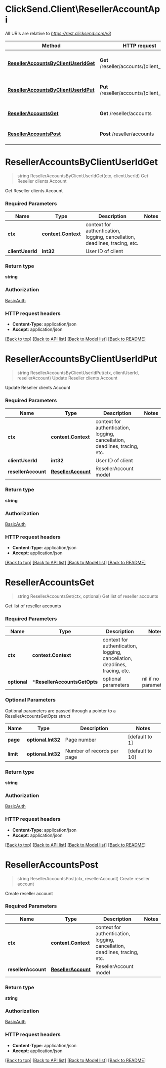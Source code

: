 # ClickSend.Client\ResellerAccountApi

All URIs are relative to *https://rest.clicksend.com/v3*

Method | HTTP request | Description
------------- | ------------- | -------------
[**ResellerAccountsByClientUserIdGet**](ResellerAccountApi.md#ResellerAccountsByClientUserIdGet) | **Get** /reseller/accounts/{client_user_id} | Get Reseller clients Account
[**ResellerAccountsByClientUserIdPut**](ResellerAccountApi.md#ResellerAccountsByClientUserIdPut) | **Put** /reseller/accounts/{client_user_id} | Update Reseller clients Account
[**ResellerAccountsGet**](ResellerAccountApi.md#ResellerAccountsGet) | **Get** /reseller/accounts | Get list of reseller accounts
[**ResellerAccountsPost**](ResellerAccountApi.md#ResellerAccountsPost) | **Post** /reseller/accounts | Create reseller account


# **ResellerAccountsByClientUserIdGet**
> string ResellerAccountsByClientUserIdGet(ctx, clientUserId)
Get Reseller clients Account

Get Reseller clients Account

### Required Parameters

Name | Type | Description  | Notes
------------- | ------------- | ------------- | -------------
 **ctx** | **context.Context** | context for authentication, logging, cancellation, deadlines, tracing, etc.
  **clientUserId** | **int32**| User ID of client | 

### Return type

**string**

### Authorization

[BasicAuth](../README.md#BasicAuth)

### HTTP request headers

 - **Content-Type**: application/json
 - **Accept**: application/json

[[Back to top]](#) [[Back to API list]](../README.md#documentation-for-api-endpoints) [[Back to Model list]](../README.md#documentation-for-models) [[Back to README]](../README.md)

# **ResellerAccountsByClientUserIdPut**
> string ResellerAccountsByClientUserIdPut(ctx, clientUserId, resellerAccount)
Update Reseller clients Account

Update Reseller clients Account

### Required Parameters

Name | Type | Description  | Notes
------------- | ------------- | ------------- | -------------
 **ctx** | **context.Context** | context for authentication, logging, cancellation, deadlines, tracing, etc.
  **clientUserId** | **int32**| User ID of client | 
  **resellerAccount** | [**ResellerAccount**](ResellerAccount.md)| ResellerAccount model | 

### Return type

**string**

### Authorization

[BasicAuth](../README.md#BasicAuth)

### HTTP request headers

 - **Content-Type**: application/json
 - **Accept**: application/json

[[Back to top]](#) [[Back to API list]](../README.md#documentation-for-api-endpoints) [[Back to Model list]](../README.md#documentation-for-models) [[Back to README]](../README.md)

# **ResellerAccountsGet**
> string ResellerAccountsGet(ctx, optional)
Get list of reseller accounts

Get list of reseller accounts

### Required Parameters

Name | Type | Description  | Notes
------------- | ------------- | ------------- | -------------
 **ctx** | **context.Context** | context for authentication, logging, cancellation, deadlines, tracing, etc.
 **optional** | ***ResellerAccountsGetOpts** | optional parameters | nil if no parameters

### Optional Parameters
Optional parameters are passed through a pointer to a ResellerAccountsGetOpts struct

Name | Type | Description  | Notes
------------- | ------------- | ------------- | -------------
 **page** | **optional.Int32**| Page number | [default to 1]
 **limit** | **optional.Int32**| Number of records per page | [default to 10]

### Return type

**string**

### Authorization

[BasicAuth](../README.md#BasicAuth)

### HTTP request headers

 - **Content-Type**: application/json
 - **Accept**: application/json

[[Back to top]](#) [[Back to API list]](../README.md#documentation-for-api-endpoints) [[Back to Model list]](../README.md#documentation-for-models) [[Back to README]](../README.md)

# **ResellerAccountsPost**
> string ResellerAccountsPost(ctx, resellerAccount)
Create reseller account

Create reseller account

### Required Parameters

Name | Type | Description  | Notes
------------- | ------------- | ------------- | -------------
 **ctx** | **context.Context** | context for authentication, logging, cancellation, deadlines, tracing, etc.
  **resellerAccount** | [**ResellerAccount**](ResellerAccount.md)| ResellerAccount model | 

### Return type

**string**

### Authorization

[BasicAuth](../README.md#BasicAuth)

### HTTP request headers

 - **Content-Type**: application/json
 - **Accept**: application/json

[[Back to top]](#) [[Back to API list]](../README.md#documentation-for-api-endpoints) [[Back to Model list]](../README.md#documentation-for-models) [[Back to README]](../README.md)

